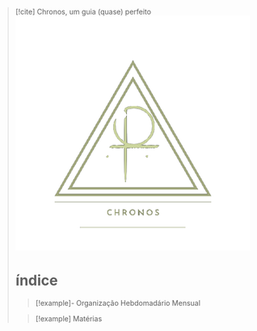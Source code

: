 > [!cite] Chronos, um guia (quase) perfeito
> ![image](.attachments/7ee7c58d19704922bce0028dfe22ad94d047d53c.png) 
> # índice
>  > [!example]- Organização
> > Hebdomadário
>  > Mensual
>  
>  > [!example] Matérias
>  > 